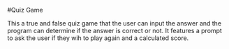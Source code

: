 #Quiz Game

This a true and false quiz game that the user can input the answer and the program can determine if the answer is correct or not. It features a prompt to ask the user if they wih to play again and a calculated score. 
